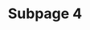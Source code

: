 ---
layout: default
type: subpage
title: "Subpage 4"
assignment: "assignment1"
sort: 1.4
deck: "This is the deck content for this page."
brightspace: "https://brightspace.algonquincollege.com/d2l/home"
formsum: formative
---